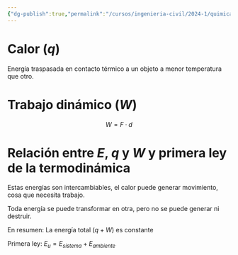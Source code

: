 ```yaml
---
{"dg-publish":true,"permalink":"/cursos/ingenieria-civil/2024-1/quimica-para-ingenieria/4-termoquimica-energia-y-quimica/tipos-de-energia/"}
---
```


# Calor ($q$)

Energía traspasada en contacto térmico a un objeto a menor temperatura que otro.

# Trabajo dinámico ($W$)
$$
W=F·d
$$
# Relación entre $E$, $q$ y $W$ y primera ley de la termodinámica

Estas energías son intercambiables, el calor puede generar movimiento, cosa que necesita trabajo.

Toda energía se puede transformar en otra, pero no se puede generar ni destruir.

En resumen: La energía total ($q+W$) es constante

Primera ley: $E_{u}=E_{sistema}+E_{ambiente}$
